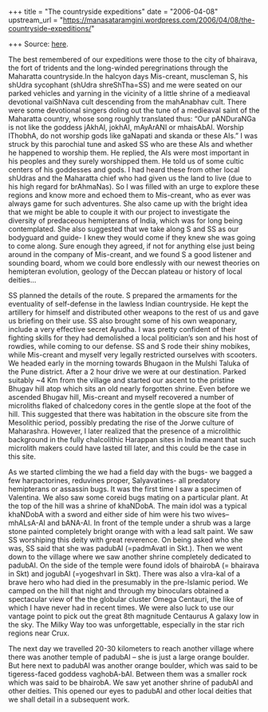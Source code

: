 +++
title = "The countryside expeditions"
date = "2006-04-08"
upstream_url = "https://manasataramgini.wordpress.com/2006/04/08/the-countryside-expeditions/"

+++
Source: [here](https://manasataramgini.wordpress.com/2006/04/08/the-countryside-expeditions/).

The best remembered of our expeditions were those to the city of
bhairava, the fort of tridents and the long-winded peregrinations
through the Maharatta countryside.In the halcyon days Mis-creant,
muscleman S, his shUdra sycophant (shUdra shreShTha=SS) and me were
seated on our parked vehicles and yarning in the vicinity of a little
shrine of a medieaval devotional vaiShNava cult descending from the
mahAnabhav cult. There were some devotional singers doling out the tune
of a medieaval saint of the Maharatta country, whose song roughly
translated thus: “Our pANDuraNGa is not like the goddess jAkhAI, jokhAI,
mAyArANI or mhaisAbAI. Worship IThobhA, do not worship gods like
gaNapati and skanda or these AIs.” I was struck by this parochial tune
and asked SS who are these AIs and whether he happened to worship them.
He replied, the AIs were most important in his peoples and they surely
worshipped them. He told us of some cultic centers of his goddesses and
gods. I had heard these from other local shUdras and the Maharatta chief
who had given us the land to live (due to his high regard for
brAhmaNas). So I was filled with an urge to explore these regions and
know more and echoed them to Mis-creant, who as ever was always game for
such adventures. She also came up with the bright idea that we might be
able to couple it with our project to investigate the diversity of
predaceous hemipterans of India, which was for long being contemplated.
She also suggested that we take along S and SS as our bodyguard and
guide- I knew they would come if they knew she was going to come along.
Sure enough they agreed, if not for anything else just being around in
the company of Mis-creant, and we found S a good listener and sounding
board, whom we could bore endlessly with our newest theories on
hemipteran evolution, geology of the Deccan plateau or history of local
deities…

SS planned the details of the route. S prepared the armaments for the
eventuality of self-defense in the lawless Indian countryside. He kept
the artillery for himself and distributed other weapons to the rest of
us and gave us briefing on their use. SS also brought some of his own
weaponary, include a very effective secret Ayudha. I was pretty
confident of their fighting skills for they had demolished a local
politician’s son and his host of rowdies, while coming to our defense.
SS and S rode their shiny mobikes, while Mis-creant and myself very
legally restricted ourselves with scooters. We headed early in the
morning towards Bhugaon in the Mulshi Taluka of the Pune district. After
a 2 hour drive we were at our destination. Parked suitably \~4 Km from
the village and started our ascent to the pristine Bhugav hill atop
which sits an old nearly forgotten shrine. Even before we ascended
Bhugav hill, Mis-creant and myself recovered a number of microliths
flaked of chalcedony cores in the gentle slope at the foot of the hill.
This suggested that there was habitation in the obscure site from the
Mesolithic period, possibly predating the rise of the Jorwe culture of
Maharashra. However, I later realized that the presence of a microlithic
background in the fully chalcolithic Harappan sites in India meant that
such microlith makers could have lasted till later, and this could be
the case in this site.

As we started climbing the we had a field day with the bugs- we bagged a
few harpactorines, reduvines proper, Salyavatines- all predatory
hemipterans or assassin bugs. It was the first time I saw a specimen of
Valentina. We also saw some coreid bugs mating on a particular plant. At
the top of the hill was a shrine of khaNDobA. The main idol was a
typical khaNDobA with a sword and either side of him were his two wives–
mhALsA-AI and bANA-AI. In front of the temple under a shrub was a large
stone painted completely bright orange with with a lead salt paint. We
saw SS worshiping this deity with great reverence. On being asked who
she was, SS said that she was padubAI (=padmAvatI in Skt.). Then we went
down to the village where we saw another shrine completely dedicated to
padubAI. On the side of the temple were found idols of bhairobA (=
bhairava in Skt) and jogubAI (=yogeshvarI in Skt). There was also a
vIra-kal of a brave hero who had died in the presumably in the
pre-Islamic period. We camped on the hill that night and through my
binoculars obtained a spectacular view of the the globular cluster Omega
Centauri, the like of which I have never had in recent times. We were
also luck to use our vantage point to pick out the great 8th magnitude
Centaurus A galaxy low in the sky. The Milky Way too was unforgettable,
especially in the star rich regions near Crux.

The next day we travelled 20-30 kilometers to reach another village
where there was another temple of padubAI – she is just a large orange
boulder. But here next to padubAI was another orange boulder, which was
said to be tigeress-faced goddess vaghobA-bAI. Between them was a
smaller rock which was said to be bhairobA. We saw yet another shrine of
padubAI and other deities. This opened our eyes to padubAI and other
local deities that we shall detail in a subsequent work.  

